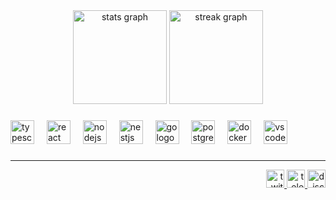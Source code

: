 <div align="center">
  <img src="https://github-readme-stats.vercel.app/api?username=shirooe&hide_title=false&hide_rank=false&show_icons=true&include_all_commits=true&count_private=true&disable_animations=false&theme=discord_old_blurple&locale=en&hide_border=false&order=1" height="150" alt="stats graph"  />
  <img src="https://streak-stats.demolab.com?user=shirooe&locale=en&mode=daily&theme=discord_old_blurple&hide_border=false&border_radius=5&order=3" height="150" alt="streak graph"  />
</div>

###

<div align="left">
  <img src="https://skillicons.dev/icons?i=ts" height="38" alt="typescript logo"  />
  <img width="12" />
  <img src="https://skillicons.dev/icons?i=react" height="38" alt="react logo"  />
  <img width="12" />
  <img src="https://skillicons.dev/icons?i=nodejs" height="38" alt="nodejs logo"  />
  <img width="12" />
  <img src="https://skillicons.dev/icons?i=nestjs" height="38" alt="nestjs logo"  />
  <img width="12" />
  <img src="https://skillicons.dev/icons?i=go" height="38" alt="go logo"  />
  <img width="12" />
  <img src="https://skillicons.dev/icons?i=postgres" height="38" alt="postgresql logo"  />
  <img width="12" />
  <img src="https://skillicons.dev/icons?i=docker" height="38" alt="docker logo"  />
  <img width="12" />
  <img src="https://skillicons.dev/icons?i=vscode" height="38" alt="vscode logo"  />
</div>

###
---

<div align="right">
  <a href="https://www.twitch.tv/shiroe_dev" target="_blank">
    <img src="https://img.shields.io/static/v1?message=Twitch&logo=twitch&label=&color=9146FF&logoColor=white&labelColor=&style=for-the-badge" height="29" alt="twitch logo"  />
  </a>
  <a href="https://t.me/httpcode403" target="_blank">
    <img src="https://img.shields.io/static/v1?message=Telegram&logo=telegram&label=&color=2CA5E0&logoColor=white&labelColor=&style=for-the-badge" height="29" alt="telegram logo"  />
  </a>
  <a href="https://discordapp.com/users/237961129802989569" target="_blank">
    <img src="https://img.shields.io/static/v1?message=Discord&logo=discord&label=&color=7289DA&logoColor=white&labelColor=&style=for-the-badge" height="29" alt="discord logo"  />
  </a>
</div>

###
